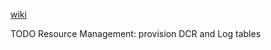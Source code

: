 [wiki](https://github.com/davidkhala/azure-utils/wiki/Log)

TODO Resource Management: provision DCR and Log tables